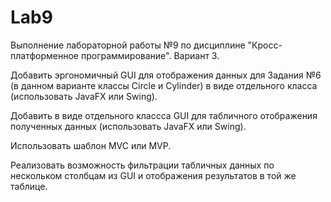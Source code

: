 # Lab9
Выполнение лабораторной работы №9 по дисциплине "Кросс-платформенное программирование".
Вариант 3.

Добавить эргономичный GUI для отображения данных для Задания №6 (в данном варианте классы Circle и Cylinder) в виде отдельного класса (использовать JavaFX или Swing).

Добавить в виде отдельного классса GUI для табличного отображения полученных данных (использовать JavaFX или Swing).

Использовать шаблон MVC или MVP.

Реализовать возможность фильтрации табличных данных по нескольком столбцам из GUI и отображения результатов в той же таблице.

